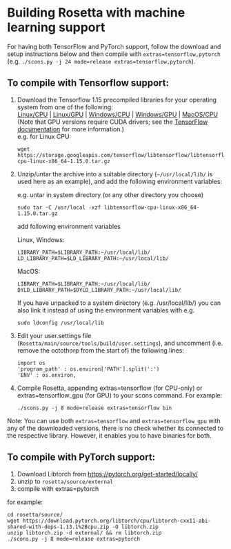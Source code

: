 # Building Rosetta with machine learning support

For having both TensorFlow and PyTorch support, follow the download and setup instructions below and then compile with `extras=tensorflow,pytorch` (e.g. `./scons.py -j 24 mode=release extras=tensorflow,pytorch`).

## To compile with Tensorflow support:

1. Download the Tensorflow 1.15 precompiled libraries for your operating system from one of the following:   
[Linux/CPU](https://storage.googleapis.com/tensorflow/libtensorflow/libtensorflow-cpu-linux-x86_64-1.15.0.tar.gz) | [Linux/GPU](https://storage.googleapis.com/tensorflow/libtensorflow/libtensorflow-gpu-linux-x86_64-1.15.0.tar.gz) | [Windows/CPU](https://storage.googleapis.com/tensorflow/libtensorflow/libtensorflow-cpu-windows-x86_64-1.15.0.zip) | [Windows/GPU](https://storage.googleapis.com/tensorflow/libtensorflow/libtensorflow-gpu-windows-x86_64-1.15.0.zip) | 
[MacOS/CPU](https://storage.googleapis.com/tensorflow/libtensorflow/libtensorflow-cpu-darwin-x86_64-1.15.0.tar.gz)  
(Note that GPU versions require CUDA drivers; see the [TensorFlow documentation](https://www.tensorflow.org/install/lang_c) for more information.)    
    e.g. for Linux CPU:
    ```
    wget https://storage.googleapis.com/tensorflow/libtensorflow/libtensorflow-cpu-linux-x86_64-1.15.0.tar.gz
    ```

2. Unzip/untar the archive into a suitable directory (`~/usr/local/lib/` is used here as an example), and add the following environment variables:

    e.g. untar in system directory (or any other directory you choose)
    ```
    sudo tar -C /usr/local -xzf libtensorflow-cpu-linux-x86_64-1.15.0.tar.gz
    ```
    add following environment variables

    Linux, Windows: 
    ```
    LIBRARY_PATH=$LIBRARY_PATH:~/usr/local/lib/ 
    LD_LIBRARY_PATH=$LD_LIBRARY_PATH:~/usr/local/lib/
    ```
    MacOS:
    ``` 
    LIBRARY_PATH=$LIBRARY_PATH:~/usr/local/lib/
    DYLD_LIBRARY_PATH=$DYLD_LIBRARY_PATH:~/usr/local/lib/
    ```

    If you have unpacked to a system directory (e.g. /usr/local/lib/) you can also link it instead of using the     environment variables with e.g.
    ```
    sudo ldconfig /usr/local/lib

    ```

3. Edit your user.settings file (`Rosetta/main/source/tools/build/user.settings`), and uncomment (i.e. remove the octothorp from the start of) the following lines: 
    ```
    import os  
    'program_path' : os.environ['PATH'].split(':')
    'ENV' : os.environ,
    ```  

4. Compile Rosetta, appending extras=tensorflow (for CPU-only) or extras=tensorflow_gpu (for GPU) to your scons command. For example: 
    ```
    ./scons.py -j 8 mode=release extras=tensorflow bin
    ```

Note: You can use both `extras=tensorflow` and `extras=tensorflow_gpu` with any of the downloaded versions, there is no check whether its connected to the respective library. However, it enables you to have binaries for both.

## To compile with PyTorch support:
1. Download Libtorch from https://pytorch.org/get-started/locally/
2. unzip to `rosetta/source/external`
3. compile with extras=pytorch

for example:
```
cd rosetta/source/
wget https://download.pytorch.org/libtorch/cpu/libtorch-cxx11-abi-shared-with-deps-1.13.1%2Bcpu.zip -O libtorch.zip
unzip libtorch.zip -d external/ && rm libtorch.zip
./scons.py -j 8 mode=release extras=pytorch
```